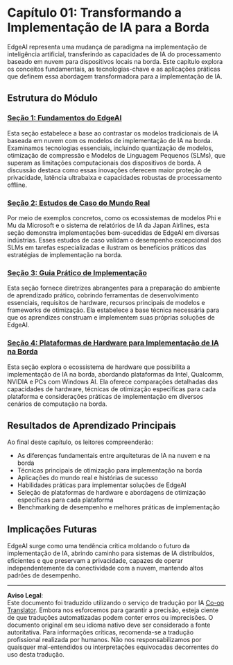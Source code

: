<!--
CO_OP_TRANSLATOR_METADATA:
{
  "original_hash": "ddfe62b8e130979b7034bc6fbb7d510c",
  "translation_date": "2025-09-17T23:15:11+00:00",
  "source_file": "Module01/README.md",
  "language_code": "br"
}
-->
# Capítulo 01: Transformando a Implementação de IA para a Borda

EdgeAI representa uma mudança de paradigma na implementação de inteligência artificial, transferindo as capacidades de IA do processamento baseado em nuvem para dispositivos locais na borda. Este capítulo explora os conceitos fundamentais, as tecnologias-chave e as aplicações práticas que definem essa abordagem transformadora para a implementação de IA.

## Estrutura do Módulo

### [Seção 1: Fundamentos do EdgeAI](./01.EdgeAIFundamentals.md)
Esta seção estabelece a base ao contrastar os modelos tradicionais de IA baseada em nuvem com os modelos de implementação de IA na borda. Examinamos tecnologias essenciais, incluindo quantização de modelos, otimização de compressão e Modelos de Linguagem Pequenos (SLMs), que superam as limitações computacionais dos dispositivos de borda. A discussão destaca como essas inovações oferecem maior proteção de privacidade, latência ultrabaixa e capacidades robustas de processamento offline.

### [Seção 2: Estudos de Caso do Mundo Real](./02.RealWorldCaseStudies.md)
Por meio de exemplos concretos, como os ecossistemas de modelos Phi e Mu da Microsoft e o sistema de relatórios de IA da Japan Airlines, esta seção demonstra implementações bem-sucedidas de EdgeAI em diversas indústrias. Esses estudos de caso validam o desempenho excepcional dos SLMs em tarefas especializadas e ilustram os benefícios práticos das estratégias de implementação na borda.

### [Seção 3: Guia Prático de Implementação](./03.PracticalImplementationGuide.md)
Esta seção fornece diretrizes abrangentes para a preparação do ambiente de aprendizado prático, cobrindo ferramentas de desenvolvimento essenciais, requisitos de hardware, recursos principais de modelos e frameworks de otimização. Ela estabelece a base técnica necessária para que os aprendizes construam e implementem suas próprias soluções de EdgeAI.

### [Seção 4: Plataformas de Hardware para Implementação de IA na Borda](./04.EdgeDeployment.md)
Esta seção explora o ecossistema de hardware que possibilita a implementação de IA na borda, abordando plataformas da Intel, Qualcomm, NVIDIA e PCs com Windows AI. Ela oferece comparações detalhadas das capacidades de hardware, técnicas de otimização específicas para cada plataforma e considerações práticas de implementação em diversos cenários de computação na borda.

## Resultados de Aprendizado Principais

Ao final deste capítulo, os leitores compreenderão:
- As diferenças fundamentais entre arquiteturas de IA na nuvem e na borda
- Técnicas principais de otimização para implementação na borda
- Aplicações do mundo real e histórias de sucesso
- Habilidades práticas para implementar soluções de EdgeAI
- Seleção de plataformas de hardware e abordagens de otimização específicas para cada plataforma
- Benchmarking de desempenho e melhores práticas de implementação

## Implicações Futuras

EdgeAI surge como uma tendência crítica moldando o futuro da implementação de IA, abrindo caminho para sistemas de IA distribuídos, eficientes e que preservam a privacidade, capazes de operar independentemente da conectividade com a nuvem, mantendo altos padrões de desempenho.

---

**Aviso Legal**:  
Este documento foi traduzido utilizando o serviço de tradução por IA [Co-op Translator](https://github.com/Azure/co-op-translator). Embora nos esforcemos para garantir a precisão, esteja ciente de que traduções automatizadas podem conter erros ou imprecisões. O documento original em seu idioma nativo deve ser considerado a fonte autoritativa. Para informações críticas, recomenda-se a tradução profissional realizada por humanos. Não nos responsabilizamos por quaisquer mal-entendidos ou interpretações equivocadas decorrentes do uso desta tradução.